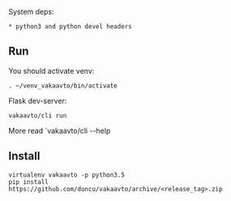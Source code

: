 System deps:

    * python3 and python devel headers

## Run

You should activate venv:

    . ~/venv_vakaavto/bin/activate

Flask dev-server:

    vakaavto/cli run

More read `vakaavto/cli --help

## Install

    virtualenv vakaavto -p python3.5
    pip install https://github.com/doncu/vakaavto/archive/<release_tag>.zip